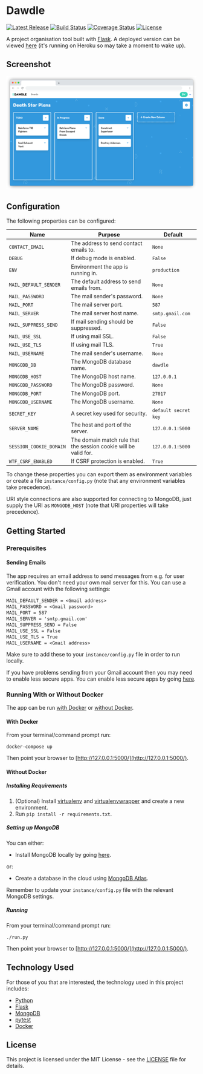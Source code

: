 # Dawdle

[![Latest Release](https://img.shields.io/github/release/vanillaSlice/dawdle.svg)](https://github.com/vanillaSlice/dawdle/releases/latest)
[![Build Status](https://img.shields.io/github/workflow/status/vanillaSlice/dawdle/Build/master)](https://github.com/vanillaSlice/dawdle/actions?query=workflow%3A%22Build%22+branch%3Amaster)
[![Coverage Status](https://img.shields.io/coveralls/github/vanillaSlice/dawdle/master.svg)](https://coveralls.io/github/vanillaSlice/dawdle?branch=master)
[![License](https://img.shields.io/github/license/vanillaSlice/dawdle.svg)](LICENSE)

A project organisation tool built with [Flask](http://flask.pocoo.org/).
A deployed version can be viewed [here](https://dawdle.mikelowe.xyz/) (it's running on Heroku so may take a moment to
wake up).

## Screenshot

![Screenshot](/images/screenshot-1.png)

## Configuration

The following properties can be configured:

| Name                    | Purpose                                                          | Default               |
| ----------------------- | ---------------------------------------------------------------- | --------------------- |
| `CONTACT_EMAIL`         | The address to send contact emails to.                           | `None`                |
| `DEBUG`                 | If debug mode is enabled.                                        | `False`               |
| `ENV`                   | Environment the app is running in.                               | `production`          |
| `MAIL_DEFAULT_SENDER`   | The default address to send emails from.                         | `None`                |
| `MAIL_PASSWORD`         | The mail sender's password.                                      | `None`                |
| `MAIL_PORT`             | The mail server port.                                            | `587`                 |
| `MAIL_SERVER`           | The mail server host name.                                       | `smtp.gmail.com`      |
| `MAIL_SUPPRESS_SEND`    | If mail sending should be suppressed.                            | `False`               |
| `MAIL_USE_SSL`          | If using mail SSL.                                               | `False`               |
| `MAIL_USE_TLS`          | If using mail TLS.                                               | `True`                |
| `MAIL_USERNAME`         | The mail sender's username.                                      | `None`                |
| `MONGODB_DB`            | The MongoDB database name.                                       | `dawdle`              |
| `MONGODB_HOST`          | The MongoDB host name.                                           | `127.0.0.1`           |
| `MONGODB_PASSWORD`      | The MongoDB password.                                            | `None`                |
| `MONGODB_PORT`          | The MongoDB port.                                                | `27017`               |
| `MONGODB_USERNAME`      | The MongoDB username.                                            | `None`                |
| `SECRET_KEY`            | A secret key used for security.                                  | `default secret key`  |
| `SERVER_NAME`           | The host and port of the server.                                 | `127.0.0.1:5000`      |
| `SESSION_COOKIE_DOMAIN` | The domain match rule that the session cookie will be valid for. | `127.0.0.1:5000`      |
| `WTF_CSRF_ENABLED`      | If CSRF protection is enabled.                                   | `True`                |

To change these properties you can export them as environment variables or create a file `instance/config.py` (note
that any environment variables take precedence).

URI style connections are also supported for connecting to MongoDB, just supply the URI as `MONGODB_HOST` (note that
URI properties will take precedence).

## Getting Started

### Prerequisites

#### Sending Emails

The app requires an email address to send messages from e.g. for user verification.
You don't need your own mail server for this. You can use a Gmail account with the following settings:

```
MAIL_DEFAULT_SENDER = <Gmail address>
MAIL_PASSWORD = <Gmail password>
MAIL_PORT = 587
MAIL_SERVER = 'smtp.gmail.com'
MAIL_SUPPRESS_SEND = False
MAIL_USE_SSL = False
MAIL_USE_TLS = True
MAIL_USERNAME = <Gmail address>
```

Make sure to add these to your `instance/config.py` file in order to run locally.

If you have problems sending from your Gmail account then you may need to enable less secure apps.
You can enable less secure apps by going [here](https://myaccount.google.com/lesssecureapps).

### Running With or Without Docker

The app can be run [with Docker](#with-docker) or [without Docker](#without-docker).

#### With Docker

From your terminal/command prompt run:

```
docker-compose up
```

Then point your browser to [http://127.0.0.1:5000/](http://127.0.0.1:5000/).

#### Without Docker

##### Installing Requirements

1. (Optional) Install [virtualenv](https://pypi.org/project/virtualenv/) and
[virtualenvwrapper](https://virtualenvwrapper.readthedocs.io/en/latest/) and create a new environment.
2. Run `pip install -r requirements.txt`.

##### Setting up MongoDB

You can either:

* Install MongoDB locally by going [here](https://www.mongodb.com/download-center#community).

or:

* Create a database in the cloud using [MongoDB Atlas](https://www.mongodb.com/cloud/atlas).

Remember to update your `instance/config.py` file with the relevant MongoDB settings.

##### Running

From your terminal/command prompt run:

```
./run.py
```

Then point your browser to [http://127.0.0.1:5000/](http://127.0.0.1:5000/).

## Technology Used

For those of you that are interested, the technology used in this project includes:

* [Python](https://www.python.org/)
* [Flask](http://flask.pocoo.org/)
* [MongoDB](https://www.mongodb.com/)
* [pytest](https://docs.pytest.org/en/latest/)
* [Docker](https://www.docker.com/)

## License

This project is licensed under the MIT License - see the [LICENSE](LICENSE) file for details.
